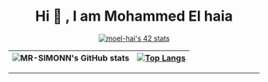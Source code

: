 <h1 align="center">  Hi 👋 , I am Mohammed El haia</h1>
<div align="center">
  <a href="<a href="https://github.com/oakoudad/badge42"><img src="https://badge.mediaplus.ma/greenbinary/moel-hai" alt="moel-hai's 42 stats"  /></a>
  </div>
  
| ![MR-SIMONN's GitHub stats](https://github-readme-stats.vercel.app/api?username=MR-SIMONN&show_icons=true&theme=jolly) | [![Top Langs](https://github-readme-stats.vercel.app/api/top-langs/?username=MR-SIMONN&theme=jolly)](https://github.com/About-Me/github-readme-stats) |
  |:-:|:-:|

  ---
  
